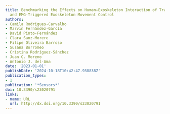 ```yaml
---
title: Benchmarking the Effects on Human–Exoskeleton Interaction of Trajectory, Admittance
  and EMG-Triggered Exoskeleton Movement Control
authors:
- Camila Rodrigues-Carvalho
- Marvin Fernández-García
- David Pinto-Fernández
- Clara Sanz-Morere
- Filipe Oliveira Barroso
- Susana Borromeo
- Cristina Rodríguez-Sánchez
- Juan C. Moreno
- Antonio J. del-Ama
date: '2023-01-01'
publishDate: '2024-10-18T10:42:47.938838Z'
publication_types:
- 1
publication: '*Sensors*'
doi: 10.3390/s23020791
links:
- name: URL
  url: http://dx.doi.org/10.3390/s23020791
---
```

